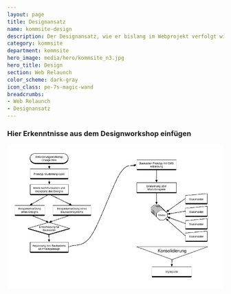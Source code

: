 ```yaml
---
layout: page
title: Designansatz
name: kommsite-design
description: Der Designansatz, wie er bislang im Webprojekt verfolgt wird.
category: kommsite
department: kommsite
hero_image: media/hero/kommsite_n3.jpg
hero_title: Design
section: Web Relaunch
color_scheme: dark-gray
icon_class: pe-7s-magic-wand
breadcrumbs:
- Web Relaunch
- Designansatz
---
```



### Hier Erkenntnisse aus dem Designworkshop einfügen

<img src="media/kommsite/designprozess.gif" alt="Designprozess für das Webprojekt">